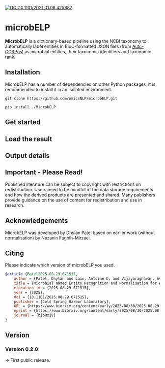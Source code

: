 [![DOI:10.1101/2021.01.08.425887](http://img.shields.io/badge/DOI-10.1101/2025.08.29.671515-BE2536.svg)](https://doi.org/10.1101/2025.08.29.671515)

# microbELP 
**MicrobELP** is a dictionary-based pipeline using the NCBI taxonomy to automatically label entities in BioC-formatted JSON files (from [Auto-CORPus](https://github.com/omicsNLP/Auto-CORPus)) as microbial entities, their taxonomic identifiers and taxonomic rank.


## Installation
MicrobELP has a number of dependencies on other Python packages, it is recommended to install it in an isolated environment.

`git clone https://github.com/omicsNLP/microbELP.git`

`pip install ./MicrobELP`

## Get started

## Load the result

## Output details

## Important - Please Read!
Published literature can be subject to copyright with restrictions on redistribution. Users need to be mindful of the data storage requirements and how the derived products are presented and shared. Many publishers provide guidance on the use of content for redistribution and use in research.

## Acknowledgements
MicrobELP was developed by Dhylan Patel based on earlier work (without normalisation) by Nazanin Faghih-Mirzaei.


## Citing

Please indicate which version of microbELP you used.
```bibtex
@article {Patel2025.08.29.671515,
	author = {Patel, Dhylan and Lain, Antoine D. and Vijayaraghavan, Avish and Mirzaei, Nazanin Faghih and Mweetwa, Monica N. and Wang, Meiqi and Beck, Tim and Posma, Joram M.},
	title = {Microbial Named Entity Recognition and Normalisation for AI-assisted Literature Review and Meta-Analysis},
	elocation-id = {2025.08.29.671515},
	year = {2025},
	doi = {10.1101/2025.08.29.671515},
	publisher = {Cold Spring Harbor Laboratory},
	URL = {https://www.biorxiv.org/content/early/2025/08/30/2025.08.29.671515},
	eprint = {https://www.biorxiv.org/content/early/2025/08/30/2025.08.29.671515.full.pdf},
	journal = {bioRxiv}
}
```

## Version

### Version 0.2.0
-> First public release.

